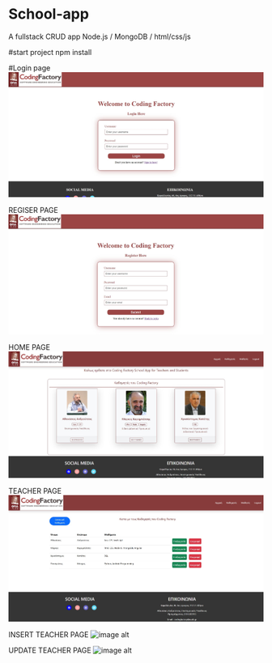 # School-app
A fullstack CRUD app Node.js / MongoDB / html/css/js

#start project
npm install

#Login page
![image alt](https://github.com/pvergoulis/School-app/blob/main/425610c9-d311-4554-a892-1ecec5b9e452.jpg?raw=true)



REGISER PAGE 
![image alt](https://github.com/pvergoulis/School-app/blob/main/9403adef-ff70-49d9-819c-d6e8b25ec935.jpg?raw=true)



HOME PAGE
![image alt](https://github.com/pvergoulis/School-app/blob/main/69832096-7b8e-4c13-95d3-adcdc7f709fa.jpg?raw=true)



TEACHER PAGE
![image alt](https://github.com/pvergoulis/School-app/blob/main/53a67e41-d954-47d2-9a8c-c757093b2c51.jpg?raw=true)


INSERT TEACHER PAGE
![image alt]()


UPDATE TEACHER PAGE
![image alt]()

